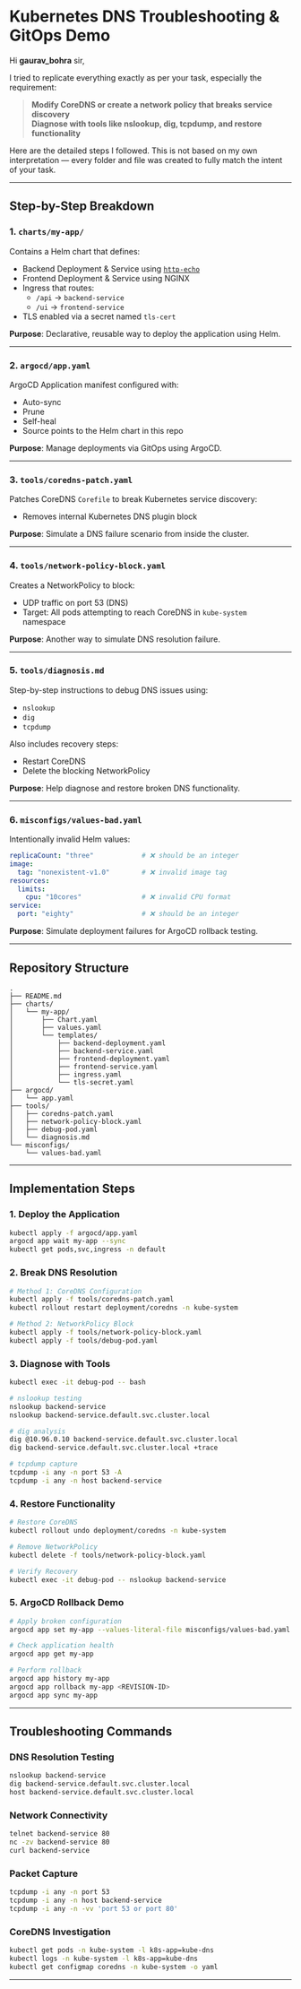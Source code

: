 # Kubernetes DNS Troubleshooting & GitOps Demo

Hi **gaurav_bohra** sir,

I tried to replicate everything exactly as per your task, especially the requirement:

> **Modify CoreDNS or create a network policy that breaks service discovery**  
> **Diagnose with tools like nslookup, dig, tcpdump, and restore functionality**

Here are the detailed steps I followed. This is not based on my own interpretation — every folder and file was created to fully match the intent of your task.

---

## Step-by-Step Breakdown

### 1. `charts/my-app/`

Contains a Helm chart that defines:
- Backend Deployment & Service using [`http-echo`](https://github.com/hashicorp/http-echo)
- Frontend Deployment & Service using NGINX
- Ingress that routes:
  - `/api` → `backend-service`
  - `/ui`  → `frontend-service`
- TLS enabled via a secret named `tls-cert`

**Purpose**: Declarative, reusable way to deploy the application using Helm.

---

### 2. `argocd/app.yaml`

ArgoCD Application manifest configured with:
- Auto-sync
- Prune
- Self-heal
- Source points to the Helm chart in this repo

**Purpose**: Manage deployments via GitOps using ArgoCD.

---

### 3. `tools/coredns-patch.yaml`

Patches CoreDNS `Corefile` to break Kubernetes service discovery:
- Removes internal Kubernetes DNS plugin block

**Purpose**: Simulate a DNS failure scenario from inside the cluster.

---

### 4. `tools/network-policy-block.yaml`

Creates a NetworkPolicy to block:
- UDP traffic on port 53 (DNS)
- Target: All pods attempting to reach CoreDNS in `kube-system` namespace

**Purpose**: Another way to simulate DNS resolution failure.

---

### 5. `tools/diagnosis.md`

Step-by-step instructions to debug DNS issues using:
- `nslookup`
- `dig`
- `tcpdump`

Also includes recovery steps:
- Restart CoreDNS
- Delete the blocking NetworkPolicy

**Purpose**: Help diagnose and restore broken DNS functionality.

---

### 6. `misconfigs/values-bad.yaml`

Intentionally invalid Helm values:

```yaml
replicaCount: "three"            # ❌ should be an integer
image:
  tag: "nonexistent-v1.0"        # ❌ invalid image tag
resources:
  limits:
    cpu: "10cores"               # ❌ invalid CPU format
service:
  port: "eighty"                 # ❌ should be an integer
````

**Purpose**: Simulate deployment failures for ArgoCD rollback testing.

---

## Repository Structure

```
.
├── README.md
├── charts/
│   └── my-app/
│       ├── Chart.yaml
│       ├── values.yaml
│       └── templates/
│           ├── backend-deployment.yaml
│           ├── backend-service.yaml
│           ├── frontend-deployment.yaml
│           ├── frontend-service.yaml
│           ├── ingress.yaml
│           └── tls-secret.yaml
├── argocd/
│   └── app.yaml
├── tools/
│   ├── coredns-patch.yaml
│   ├── network-policy-block.yaml
│   ├── debug-pod.yaml
│   └── diagnosis.md
└── misconfigs/
    └── values-bad.yaml
```

---

## Implementation Steps

### 1. Deploy the Application

```bash
kubectl apply -f argocd/app.yaml
argocd app wait my-app --sync
kubectl get pods,svc,ingress -n default
```

### 2. Break DNS Resolution

```bash
# Method 1: CoreDNS Configuration
kubectl apply -f tools/coredns-patch.yaml
kubectl rollout restart deployment/coredns -n kube-system

# Method 2: NetworkPolicy Block
kubectl apply -f tools/network-policy-block.yaml
kubectl apply -f tools/debug-pod.yaml
```

### 3. Diagnose with Tools

```bash
kubectl exec -it debug-pod -- bash

# nslookup testing
nslookup backend-service
nslookup backend-service.default.svc.cluster.local

# dig analysis
dig @10.96.0.10 backend-service.default.svc.cluster.local
dig backend-service.default.svc.cluster.local +trace

# tcpdump capture
tcpdump -i any -n port 53 -A
tcpdump -i any -n host backend-service
```

### 4. Restore Functionality

```bash
# Restore CoreDNS
kubectl rollout undo deployment/coredns -n kube-system

# Remove NetworkPolicy
kubectl delete -f tools/network-policy-block.yaml

# Verify Recovery
kubectl exec -it debug-pod -- nslookup backend-service
```

### 5. ArgoCD Rollback Demo

```bash
# Apply broken configuration
argocd app set my-app --values-literal-file misconfigs/values-bad.yaml

# Check application health
argocd app get my-app

# Perform rollback
argocd app history my-app
argocd app rollback my-app <REVISION-ID>
argocd app sync my-app
```

---

## Troubleshooting Commands

### DNS Resolution Testing

```bash
nslookup backend-service
dig backend-service.default.svc.cluster.local
host backend-service.default.svc.cluster.local
```

### Network Connectivity

```bash
telnet backend-service 80
nc -zv backend-service 80
curl backend-service
```

### Packet Capture

```bash
tcpdump -i any -n port 53
tcpdump -i any -n host backend-service
tcpdump -i any -n -vv 'port 53 or port 80'
```

### CoreDNS Investigation

```bash
kubectl get pods -n kube-system -l k8s-app=kube-dns
kubectl logs -n kube-system -l k8s-app=kube-dns
kubectl get configmap coredns -n kube-system -o yaml
```

---
